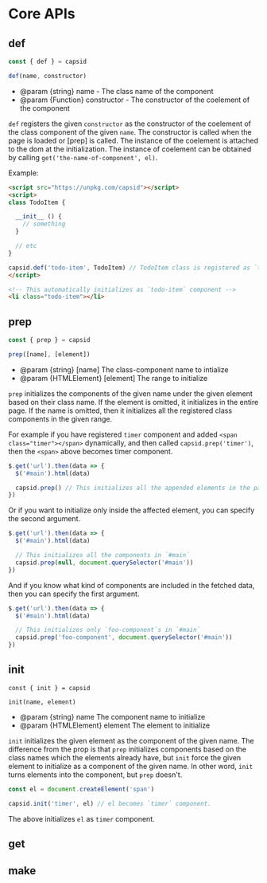 # Core APIs

## def

```js
const { def } = capsid

def(name, constructor)
```

- @param {string} name - The class name of the component
- @param {Function} constructor - The constructor of the coelement of the component

`def` registers the given `constructor` as the constructor of the coelement of the class component of the given `name`. The constructor is called when the page is loaded or [prep] is called. The instance of the coelement is attached to the dom at the initialization. The instance of coelement can be obtained by calling `get('the-name-of-component', el)`.

Example:

```html
<script src="https://unpkg.com/capsid"></script>
<script>
class TodoItem {

  __init__ () {
    // something
  }

  // etc
}

capsid.def('todo-item', TodoItem) // TodoItem class is registered as `todo-item` component
</script>

<!-- This automatically initializes as `todo-item` component -->
<li class="todo-item"></li>
```

## prep

```js
const { prep } = capsid

prep([name], [element])
```

- @param {string} [name] The class-component name to intialize
- @param {HTMLElement} [element] The range to initialize

`prep` initializes the components of the given name under the given element based on their class name. If the element is omitted, it initializes in the entire page. If the name is omitted, then it initializes all the registered class components in the given range.

For example if you have registered `timer` component and added `<span class="timer"></span>` dynamically, and then called `capsid.prep('timer')`, then the `<span>` above becomes timer component.

```js
$.get('url').then(data => {
  $('#main').html(data)

  capsid.prep() // This initializes all the appended elements in the page.
})
```

Or if you want to initialize only inside the affected element, you can specify the second argument.

```js
$.get('url').then(data => {
  $('#main').html(data)

  // This initializes all the components in `#main`
  capsid.prep(null, document.querySelector('#main'))
})
```

And if you know what kind of components are included in the fetched data, then you can specify the first argument.

```js
$.get('url').then(data => {
  $('#main').html(data)

  // This initializes only `foo-component`s in `#main`
  capsid.prep('foo-component', document.querySelector('#main'))
})
```

## init

```
const { init } = capsid

init(name, element)
```

- @param {string} name The component name to initialize
- @param {HTMLElement} element The element to initialize

`init` initializes the given element as the component of the given name. The difference from the prop is that `prep` initializes components based on the class names which the elements already have, but `init` force the given element to initialize as a component of the given name. In other word, `init` turns elements into the component, but `prep` doesn't.

```js
const el = document.createElement('span')

capsid.init('timer', el) // el becomes `timer` component.
```

The above initializes `el` as `timer` component.

## get

## make
